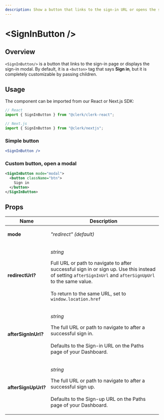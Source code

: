 ```yaml
---
description: Show a button that links to the sign-in URL or opens the sign-in modal
---
```


# \<SignInButton />

## Overview

`<SignInButton/>` is a button that links to the sign-in page or displays the sign-in modal. By default, it is a `<button>` tag that says **Sign in**, but it is completely customizable by passing children.

## Usage

The component can be imported from our React or Next.js SDK:

```javascript
// React
import { SignInButton } from "@clerk/clerk-react";

// Next.js
import { SignInButton } from "@clerk/nextjs";
```

### Simple button

```jsx
<SignInButton />
```

### Custom button, open a modal

```xml
<SignInButton mode="modal">
  <button className="btn">
    Sign in
  </button>
</SignInButton>
```

## Props

| Name                | Description                                                                                                                                                                                                                                                                             |
| ------------------- | --------------------------------------------------------------------------------------------------------------------------------------------------------------------------------------------------------------------------------------------------------------------------------------- |
| **mode**            | <p><em>"redirect" (default) | "modal"</em> </p><p>If mode is set to "redirect", the button will redirect to the sign-up page. If mode is set to "modal", the button will open a modal instead<em>.</em></p><p></p><p>Defaults to "redirect".</p>                                        |
| **redirectUrl?**    | <p><em>string</em></p><p>Full URL or path to navigate to after successful sign in or sign up. Use this instead of setting <code>afterSignInUrl</code> and <code>afterSignUpUrl</code> to the same value.<br><br>To return to the same URL, set to <code>window.location.href</code></p> |
| **afterSignInUrl?** | <p><em>string</em></p><p>The full URL or path to navigate to after a successful sign in.<br><br>Defaults to the Sign-in URL on the Paths page of your Dashboard.</p>                                                                                                                    |
| **afterSignUpUrl?** | <p><em>string</em></p><p>The full URL or path to navigate to after a successful sign up.<br><br>Defaults to the Sign-up URL on the Paths page of your Dashboard.</p>                                                                                                                    |
